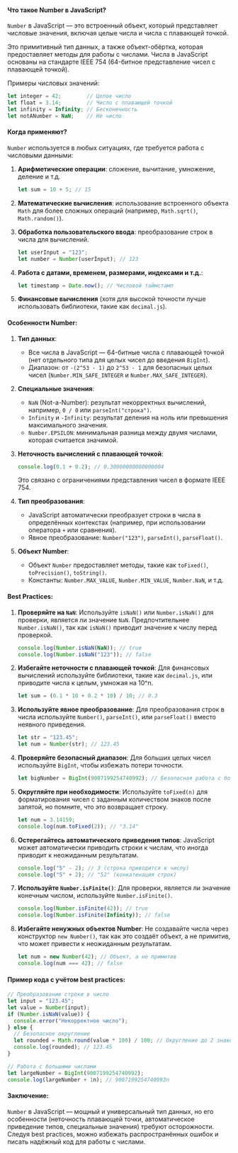 #### Что такое Number в JavaScript?

`Number` в JavaScript — это встроенный объект, который представляет числовые значения, включая целые числа и числа с плавающей точкой. 

Это примитивный тип данных, а также объект-обёртка, которая предоставляет методы для работы с числами. Числа в JavaScript основаны на стандарте IEEE 754 (64-битное представление чисел с плавающей точкой).

Примеры числовых значений:

```javascript
let integer = 42;        // Целое число
let float = 3.14;        // Число с плавающей точкой
let infinity = Infinity; // Бесконечность
let notANumber = NaN;    // Не число
```

#### Когда применяют?

`Number` используется в любых ситуациях, где требуется работа с числовыми данными:
1. **Арифметические операции**: сложение, вычитание, умножение, деление и т.д.

   ```javascript
   let sum = 10 + 5; // 15
   ```
2. **Математические вычисления**: использование встроенного объекта `Math` для более сложных операций (например, `Math.sqrt()`, `Math.random()`).
3. **Обработка пользовательского ввода**: преобразование строк в числа для вычислений.

   ```javascript
   let userInput = "123";
   let number = Number(userInput); // 123
   ```
4. **Работа с датами, временем, размерами, индексами и т.д.**:

   ```javascript
   let timestamp = Date.now(); // Числовой таймстамп
   ```
5. **Финансовые вычисления** (хотя для высокой точности лучше использовать библиотеки, такие как `decimal.js`).

#### Особенности Number:

1. **Тип данных**:
   - Все числа в JavaScript — 64-битные числа с плавающей точкой (нет отдельного типа для целых чисел до введения `BigInt`).
   - Диапазон: от `-(2^53 - 1)` до `2^53 - 1` для безопасных целых чисел (`Number.MIN_SAFE_INTEGER` и `Number.MAX_SAFE_INTEGER`).

2. **Специальные значения**:
   - `NaN` (Not-a-Number): результат некорректных вычислений, например, `0 / 0` или `parseInt("строка")`.
   - `Infinity` и `-Infinity`: результат деления на ноль или превышения максимального значения.
   - `Number.EPSILON`: минимальная разница между двумя числами, которая считается значимой.

3. **Неточность вычислений с плавающей точкой**:

   ```javascript
   console.log(0.1 + 0.2); // 0.30000000000000004
   ```
   Это связано с ограничениями представления чисел в формате IEEE 754.

4. **Тип преобразования**:
   - JavaScript автоматически преобразует строки в числа в определённых контекстах (например, при использовании оператора `+` или сравнения).
   - Явное преобразование: `Number("123")`, `parseInt()`, `parseFloat()`.

5. **Объект Number**:
   - Объект `Number` предоставляет методы, такие как `toFixed()`, `toPrecision()`, `toString()`.
   - Константы: `Number.MAX_VALUE`, `Number.MIN_VALUE`, `Number.NaN`, и т.д.

#### Best Practices:

1. **Проверяйте на `NaN`**:
   Используйте `isNaN()` или `Number.isNaN()` для проверки, является ли значение `NaN`. Предпочтительнее `Number.isNaN()`, так как `isNaN()` приводит значение к числу перед проверкой.

   ```javascript
   console.log(Number.isNaN(NaN)); // true
   console.log(Number.isNaN("123")); // false
   ```

2. **Избегайте неточности с плавающей точкой**:
   Для финансовых вычислений используйте библиотеки, такие как `decimal.js`, или приводите числа к целым, умножая на 10^n.

   ```javascript
   let sum = (0.1 * 10 + 0.2 * 10) / 10; // 0.3
   ```

3. **Используйте явное преобразование**:
   Для преобразования строк в числа используйте `Number()`, `parseInt()`, или `parseFloat()` вместо неявного приведения.

   ```javascript
   let str = "123.45";
   let num = Number(str); // 123.45
   ```

4. **Проверяйте безопасный диапазон**:
   Для больших целых чисел используйте `BigInt`, чтобы избежать потери точности.

   ```javascript
   let bigNumber = BigInt(9007199254740992); // Безопасная работа с большими числами
   ```

5. **Округляйте при необходимости**:
   Используйте `toFixed(n)` для форматирования чисел с заданным количеством знаков после запятой, но помните, что это возвращает строку.

   ```javascript
   let num = 3.14159;
   console.log(num.toFixed(2)); // "3.14"
   ```

6. **Остерегайтесь автоматического приведения типов**:
   JavaScript может автоматически приводить строки к числам, что иногда приводит к неожиданным результатам.

   ```javascript
   console.log("5" - 2); // 3 (строка приводится к числу)
   console.log("5" + 2); // "52" (конкатенация строк)
   ```

7. **Используйте `Number.isFinite()`**:
   Для проверки, является ли значение конечным числом, используйте `Number.isFinite()`.

   ```javascript
   console.log(Number.isFinite(42)); // true
   console.log(Number.isFinite(Infinity)); // false
   ```

8. **Избегайте ненужных объектов Number**:
   Не создавайте числа через конструктор `new Number()`, так как это создаёт объект, а не примитив, что может привести к неожиданным результатам.

   ```javascript
   let num = new Number(42); // Объект, а не примитив
   console.log(num === 42); // false
   ```

#### Пример кода с учётом best practices:

```javascript
// Преобразование строки в число
let input = "123.45";
let value = Number(input);
if (Number.isNaN(value)) {
  console.error("Некорректное число");
} else {
  // Безопасное округление
  let rounded = Math.round(value * 100) / 100; // Округление до 2 знаков
  console.log(rounded); // 123.45
}

// Работа с большими числами
let largeNumber = BigInt(9007199254740992);
console.log(largeNumber + 1n); // 9007199254740993n
```

#### Заключение:

`Number` в JavaScript — мощный и универсальный тип данных, но его особенности (неточность плавающей точки, автоматическое приведение типов, специальные значения) требуют осторожности. Следуя best practices, можно избежать распространённых ошибок и писать надёжный код для работы с числами.